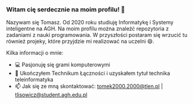 ### Witam cię serdecznie na moim profilu! 👋

Nazywam się Tomasz. Od 2020 roku studiuję Informatykę i Systemy inteligentne na AGH. Na moim profilu można znaleźć repozytoria z zadaniami z nauki programowania.
W przyszłości postaram się wrzucić tu również projeky, które przyjdzie mi realizować na uczelni 😄.

Kilka informacji o mnie:
- 💻 Pasjonuję się grami komputerowymi 
- 🌱 Ukończyłem Technikum Łączności i uzyskałem tytuł technika teleinformatyka 
- 📫 Jak się ze mną skontaktować: tomek2000.2000@tlen.pl | tlisowicz@student.agh.edu.pl



<!--
**tlisowicz/tlisowicz** is a ✨ _special_ ✨ repository because its `README.md` (this file) appears on your GitHub profile.

Jestem studentem pierwszego roku Informatyki i Systemów inteligentnych na AGH



